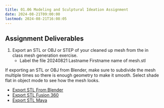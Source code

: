 ```yaml
---
title: 01.06 Modeling and Sculptural Ideation Assignment
date: 2024-08-21T09:00:00
lastmod: 2024-08-21T16:08:05
---
```


## Assignment Deliverables

1. Export an STL or OBJ or STEP of your cleaned up mesh from the in class mesh generation exercise.
   - Label the file 20240821 Lastname Firstname name of mesh.stl

If exporting an STL or OBJ from Blender, make sure to subdivide the mesh multiple times so there is enough geometry to make it smooth. Select shade flat in object mode to see how the mesh looks.

- [Export STL From Blender](../../../../digital-fabrication/3d-printing/export-stl-fusion-360.md)
- [Export STL Fusion 360](../../../../digital-fabrication/3d-printing/export-stl-fusion-360.md)
- [Export STL Maya](../../../../digital-fabrication/3d-printing/export-stl-maya.md)

